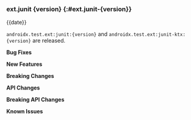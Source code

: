 ### ext.junit {version} {:#ext.junit-{version}}

{{date}}

`androidx.test.ext:junit:{version}` and `androidx.test.ext:junit-ktx:{version}`
are released.

**Bug Fixes**

**New Features**

**Breaking Changes**

**API Changes**

**Breaking API Changes**

**Known Issues**
